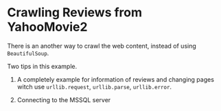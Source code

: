 # Crawling Reviews from YahooMovie2

There is an another way to crawl the web content, instead of using `BeautifulSoup`.

Two tips in this example.

1. A completely example for information of reviews and changing pages witch use `urllib.request`, `urllib.parse`, `urllib.error`.

2. Connecting to the MSSQL server
